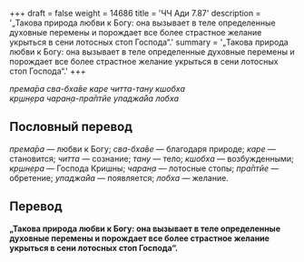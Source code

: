 +++
draft = false
weight = 14686
title = 'ЧЧ Ади 7.87'
description = '„Такова природа любви к Богу: она вызывает в теле определенные духовные перемены и порождает все более страстное желание укрыться в сени лотосных стоп Господа“.'
summary = '„Такова природа любви к Богу: она вызывает в теле определенные духовные перемены и порождает все более страстное желание укрыться в сени лотосных стоп Господа“.'
+++

_према̄ра сва-бха̄ве каре читта-тану кшобха  
кр̣шн̣ера чаран̣а-пра̄птйе упаджа̄йа лобха_

## Пословный перевод

_према̄ра_ — любви к Богу; _сва_\-_бха̄ве_ — благодаря природе; _каре_ — становится; _читта_ — сознание; _тану_ — тело; _кшобха_ — возбужденными; _кр̣шн̣ера_ — Господа Кришны; _чаран̣а_ — лотосные стопы; _пра̄птйе_ — обретение; _упаджа̄йа_ — появляется; _лобха_ — желание.

## Перевод

**„Такова природа любви к Богу: она вызывает в теле определенные духовные перемены и порождает все более страстное желание укрыться в сени лотосных стоп Господа“.**
